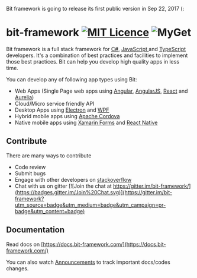 Bit framework is going to release its first public version in Sep 22, 2017 (:

# bit-framework [![MIT Licence](https://badges.frapsoft.com/os/mit/mit.svg?v=103)](https://github.com/bit-foundation/bit-framework/blob/master/LICENSE) ![MyGet](https://img.shields.io/bit-foundation.myget/bit-foundation/vpre/BitCodeAnalyzer.svg?style=flat-square&label=myget)

Bit framework is a full stack framework for [C\#](https://docs.microsoft.com/en-us/dotnet/csharp/csharp), [JavaScript ](https://developer.mozilla.org/en-US/docs/Web/JavaScript)and [TypeScript ](https://www.typescriptlang.org/)developers. It's a combination of best practices and facilities to implement those best practices. Bit can help you develop high quality apps in less time.

You can develop any of following app types using Bit:

* Web Apps \(Single Page web apps using [Angular](http://angular.io/), [AngularJS](https://angularjs.org), [React](https://facebook.github.io/react/) and [Aurelia](http://aurelia.io/)\)
* Cloud/Micro service friendly API
* Desktop Apps using [Electron](https://electron.atom.io/) and [WPF](https://docs.microsoft.com/en-us/dotnet/framework/wpf/getting-started/)
* Hybrid mobile apps using [Apache Cordova](https://cordova.apache.org/)
* Native mobile apps using [Xamarin Forms](https://www.xamarin.com/forms) and [React Native](https://facebook.github.io/react-native)

## **Contribute**

There are many ways to contribute

* Code review
* Submit bugs
* Engage with other developers on [stackoverflow](http://stackoverflow.com/questions/tagged/bit-framework)
* Chat with us on gitter [![Join the chat at https://gitter.im/bit-framework/](https://badges.gitter.im/Join%20Chat.svg)](https://gitter.im/bit-framework?utm_source=badge&utm_medium=badge&utm_campaign=pr-badge&utm_content=badge)

## Documentation

Read docs on [https://docs.bit-framework.com/](https://docs.bit-framework.com/)

You can also watch [Announcements](https://github.com/bit-foundation/Announcements/issues) to track important docs/codes changes.
